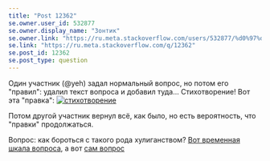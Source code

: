 ```yaml
---
title: "Post 12362"
se.owner.user_id: 532877
se.owner.display_name: "Зонтик"
se.owner.link: "https://ru.meta.stackoverflow.com/users/532877/%d0%97%d0%be%d0%bd%d1%82%d0%b8%d0%ba"
se.link: "https://ru.meta.stackoverflow.com/q/12362"
se.post_id: 12362
se.post_type: question
---
```

<p>Один участник (@yeh) задал нормальный вопрос, но потом его &quot;правил&quot;: удалил текст вопроса и добавил туда... Стихотворение! Вот эта &quot;правка&quot;:
<a href="https://i.stack.imgur.com/IgEQ3.png" rel="nofollow noreferrer"><img src="https://i.stack.imgur.com/IgEQ3.png" alt="стихотворение" /></a></p>
<p>Потом другой участник вернул всё, как было, но есть вероятность, что &quot;правки&quot; продолжаться.</p>
<p>Вопрос: как бороться с такого рода хулиганством? <a href="https://ru.stackoverflow.com/posts/1495191/timeline">Вот временная шкала вопроса</a>, а вот
<a href="https://ru.stackoverflow.com/questions/1495191/hhhhhhhhhhhhhhh">сам вопрос</a></p>
